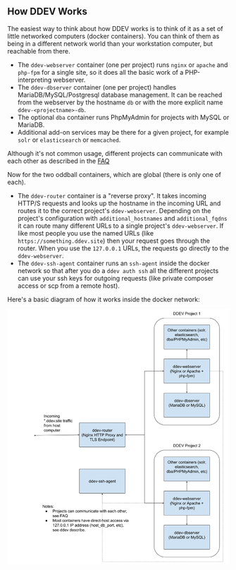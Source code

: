 ## How DDEV Works

The easiest way to think about how DDEV works is to think of it as a set of little networked computers (docker containers). You can think of them as being in a different network world than your workstation computer, but reachable from there.

* The `ddev-webserver` container (one per project) runs `nginx` or `apache` and `php-fpm` for a single site, so it does all the basic work of a PHP-interpreting webserver.
* The `ddev-dbserver` container (one per project) handles MariaDB/MySQL/Postgresql database management. It can be reached from the webserver by the hostname `db` or with the more explicit name `ddev-<projectname>-db`.
* The optional `dba` container runs PhpMyAdmin for projects with MySQL or MariaDB.
* Additional add-on services may be there for a given project, for example `solr` or `elasticsearch` or `memcached`.

Although it's not common usage, different projects can communicate with each other as described in the [FAQ](../faq.md#projects-communicate-with-each-other)

Now for the two oddball containers, which are global (there is only one of each).

* The `ddev-router` container is a "reverse proxy". It takes incoming HTTP/S requests and looks up the hostname in the incoming URL and routes it to the correct project's `ddev-webserver`. Depending on the project's configuration with `additional_hostnames` and `additional_fqdns` it can route many different URLs to a single project's `ddev-webserver`. If like most people you use the named URLs (like `https://something.ddev.site`) then your request goes through the router. When you use the `127.0.0.1` URLs, the requests go directly to the `ddev-webserver`.
* The `ddev-ssh-agent` container runs an `ssh-agent` inside the docker network so that after you do a `ddev auth ssh` all the different projects can use your ssh keys for outgoing requests (like private composer access or scp from a remote host).

Here's a basic diagram of how it works inside the docker network:

![DDEV Docker Network Architecture](images/DDEV%20Container%20Architecture.svg)

